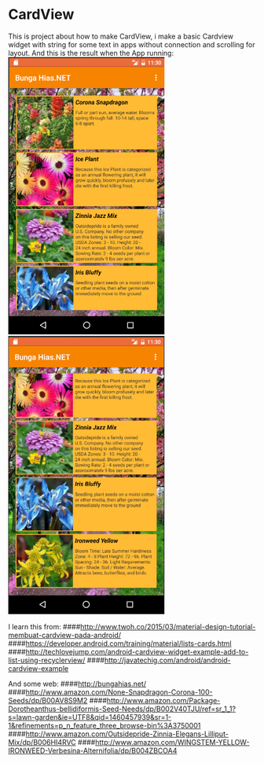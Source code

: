 # CardView
This is project about how to make CardView, i make a basic Cardview widget with string for some text in apps without connection and scrolling for layout. And this is the result when the App running: 
![alt tag](https://github.com/Wan20/MyApps/blob/CardView/CardView.png)
![alt tag](https://github.com/Wan20/MyApps/blob/CardView/CardView2.png)

I learn this from:
####http://www.twoh.co/2015/03/material-design-tutorial-membuat-cardview-pada-android/
####https://developer.android.com/training/material/lists-cards.html
####http://techlovejump.com/android-cardview-widget-example-add-to-list-using-recyclerview/
####http://javatechig.com/android/android-cardview-example

And some web:
####http://bungahias.net/
####http://www.amazon.com/None-Snapdragon-Corona-100-Seeds/dp/B00AV8S9M2
####http://www.amazon.com/Package-Dorotheanthus-bellidiformis-Seed-Needs/dp/B002V40TJU/ref=sr_1_1?s=lawn-garden&ie=UTF8&qid=1460457939&sr=1-1&refinements=p_n_feature_three_browse-bin%3A3750001
####http://www.amazon.com/Outsidepride-Zinnia-Elegans-Lilliput-Mix/dp/B006HI4RVC
####http://www.amazon.com/WINGSTEM-YELLOW-IRONWEED-Verbesina-Alternifolia/dp/B004ZBCOA4
